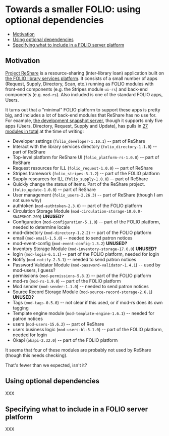 # Towards a smaller FOLIO: using optional dependencies

<!-- md2toc -l 2 smaller-folio.md -->
* [Motivation](#motivation)
* [Using optional dependencies](#using-optional-dependencies)
* [Specifying what to include in a FOLIO server platform](#specifying-what-to-include-in-a-folio-server-platform)


## Motivation

[Project ReShare](https://projectreshare.org/) is a resource-sharing (inter-library loan) application built on [the FOLIO library services platform](https://www.folio.org/). It consists of a small number of apps (Request, Supply, Directory, Scan, etc.) running as FOLIO modules with front-end components (e.g. the Stripes module `ui-rs`) and back-end components (e.g. `mod-rs`). Also included is one of the standard FOLIO apps, Users.

It turns out that a "minimal" FOLIO platform to support these apps is pretty big, and includes a lot of back-end modules that ReShare has no use for. For example, [the development snapshot server](http://reshare.reshare-dev.indexdata.com/), though it supports only five apps (Users, Directory, Request, Supply and Update), has pulls in [27 modules in total](http://reshare.reshare-dev.indexdata.com/settings/about) at the time of writing:

* Developer settings (`folio_developer-1.10.1`) -- part of ReShare
* Interact with the library services directory (`folio_directory-1.1.0`) -- part of ReShare
* Top-level platform for ReShare UI (`folio_platform-rs-1.0.0`) -- part of ReShare
* Request resources for ILL (`folio_request-1.0.0`) -- part of ReShare
* Stripes framework (`folio_stripes-3.1.2`) -- part of the FOLIO platform
* Supply resources for ILL (`folio_supply-1.0.0`) -- part of ReShare
* Quickly change the status of items. Part of the ReShare project. (`folio_update-1.0.0`) -- part of ReShare
* User management (`folio_users-2.26.3`) -- part of ReShare (though I am not sure why)
* authtoken (`mod-authtoken-2.3.0`) -- part of the FOLIO platform
* Circulation Storage Module (`mod-circulation-storage-10.0.0-SNAPSHOT.209`) **UNUSED?**
* Configuration (`mod-configuration-5.1.0`) -- part of the FOLIO platform, needed to determine locale
* mod-directory (`mod-directory-1.2.2`) -- part of the FOLIO platform
* email (`mod-email-1.5.0`) -- needed to send patron notices
* mod-event-config (`mod-event-config-1.3.2`) **UNUSED?**
* Inventory Storage Module (`mod-inventory-storage-17.0.0`) **UNUSED?**
* login (`mod-login-6.1.1`) -- part of the FOLIO platform, needed for login
* Notify (`mod-notify-2.3.1`) -- needed to send patron notices
* Password Validator Module (`mod-password-validator-1.4.1`) -- used by mod-users, I guess?
* permissions (`mod-permissions-5.8.3`) -- part of the FOLIO platform
* mod-rs (`mod-rs-1.9.0`) -- part of the FOLIO platform
* Mod sender (`mod-sender-1.1.0`) -- needed to send patron notices
* Source Record Storage Module (`mod-source-record-storage-2.6.1`) **UNUSED?**
* Tags (`mod-tags-0.5.0`) -- not clear if this used, or if mod-rs does its own tagging
* Template engine module (`mod-template-engine-1.6.1`) -- needed for patron notices
* users (`mod-users-15.6.2`) -- part of ReShare
* users business logic (`mod-users-bl-5.1.0`) -- part of the FOLIO platform, needed for login
* Okapi (`okapi-2.32.0`) -- part of the FOLIO platform

It seems that four of these modules are probably not used by ReShare (though this needs checking).

That's fewer than we expected, isn't it?


## Using optional dependencies

XXX


## Specifying what to include in a FOLIO server platform

XXX

